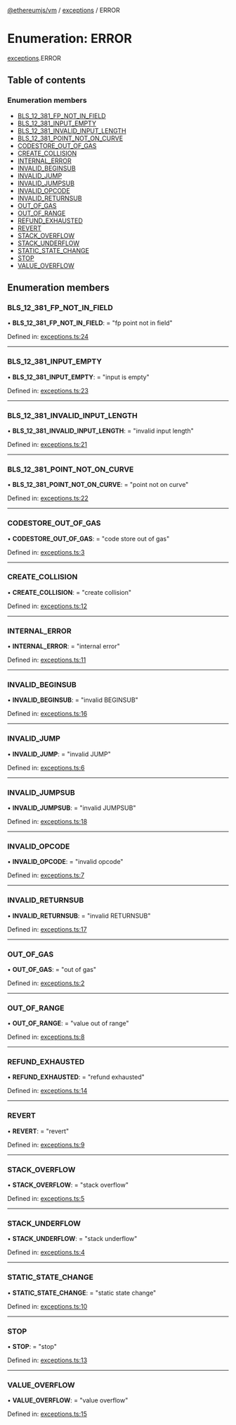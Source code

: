 [@ethereumjs/vm](../README.md) / [exceptions](../modules/exceptions.md) / ERROR

# Enumeration: ERROR

[exceptions](../modules/exceptions.md).ERROR

## Table of contents

### Enumeration members

- [BLS\_12\_381\_FP\_NOT\_IN\_FIELD](exceptions.error.md#bls_12_381_fp_not_in_field)
- [BLS\_12\_381\_INPUT\_EMPTY](exceptions.error.md#bls_12_381_input_empty)
- [BLS\_12\_381\_INVALID\_INPUT\_LENGTH](exceptions.error.md#bls_12_381_invalid_input_length)
- [BLS\_12\_381\_POINT\_NOT\_ON\_CURVE](exceptions.error.md#bls_12_381_point_not_on_curve)
- [CODESTORE\_OUT\_OF\_GAS](exceptions.error.md#codestore_out_of_gas)
- [CREATE\_COLLISION](exceptions.error.md#create_collision)
- [INTERNAL\_ERROR](exceptions.error.md#internal_error)
- [INVALID\_BEGINSUB](exceptions.error.md#invalid_beginsub)
- [INVALID\_JUMP](exceptions.error.md#invalid_jump)
- [INVALID\_JUMPSUB](exceptions.error.md#invalid_jumpsub)
- [INVALID\_OPCODE](exceptions.error.md#invalid_opcode)
- [INVALID\_RETURNSUB](exceptions.error.md#invalid_returnsub)
- [OUT\_OF\_GAS](exceptions.error.md#out_of_gas)
- [OUT\_OF\_RANGE](exceptions.error.md#out_of_range)
- [REFUND\_EXHAUSTED](exceptions.error.md#refund_exhausted)
- [REVERT](exceptions.error.md#revert)
- [STACK\_OVERFLOW](exceptions.error.md#stack_overflow)
- [STACK\_UNDERFLOW](exceptions.error.md#stack_underflow)
- [STATIC\_STATE\_CHANGE](exceptions.error.md#static_state_change)
- [STOP](exceptions.error.md#stop)
- [VALUE\_OVERFLOW](exceptions.error.md#value_overflow)

## Enumeration members

### BLS\_12\_381\_FP\_NOT\_IN\_FIELD

• **BLS\_12\_381\_FP\_NOT\_IN\_FIELD**: = "fp point not in field"

Defined in: [exceptions.ts:24](https://github.com/ethereumjs/ethereumjs-monorepo/blob/master/packages/vm/lib/exceptions.ts#L24)

___

### BLS\_12\_381\_INPUT\_EMPTY

• **BLS\_12\_381\_INPUT\_EMPTY**: = "input is empty"

Defined in: [exceptions.ts:23](https://github.com/ethereumjs/ethereumjs-monorepo/blob/master/packages/vm/lib/exceptions.ts#L23)

___

### BLS\_12\_381\_INVALID\_INPUT\_LENGTH

• **BLS\_12\_381\_INVALID\_INPUT\_LENGTH**: = "invalid input length"

Defined in: [exceptions.ts:21](https://github.com/ethereumjs/ethereumjs-monorepo/blob/master/packages/vm/lib/exceptions.ts#L21)

___

### BLS\_12\_381\_POINT\_NOT\_ON\_CURVE

• **BLS\_12\_381\_POINT\_NOT\_ON\_CURVE**: = "point not on curve"

Defined in: [exceptions.ts:22](https://github.com/ethereumjs/ethereumjs-monorepo/blob/master/packages/vm/lib/exceptions.ts#L22)

___

### CODESTORE\_OUT\_OF\_GAS

• **CODESTORE\_OUT\_OF\_GAS**: = "code store out of gas"

Defined in: [exceptions.ts:3](https://github.com/ethereumjs/ethereumjs-monorepo/blob/master/packages/vm/lib/exceptions.ts#L3)

___

### CREATE\_COLLISION

• **CREATE\_COLLISION**: = "create collision"

Defined in: [exceptions.ts:12](https://github.com/ethereumjs/ethereumjs-monorepo/blob/master/packages/vm/lib/exceptions.ts#L12)

___

### INTERNAL\_ERROR

• **INTERNAL\_ERROR**: = "internal error"

Defined in: [exceptions.ts:11](https://github.com/ethereumjs/ethereumjs-monorepo/blob/master/packages/vm/lib/exceptions.ts#L11)

___

### INVALID\_BEGINSUB

• **INVALID\_BEGINSUB**: = "invalid BEGINSUB"

Defined in: [exceptions.ts:16](https://github.com/ethereumjs/ethereumjs-monorepo/blob/master/packages/vm/lib/exceptions.ts#L16)

___

### INVALID\_JUMP

• **INVALID\_JUMP**: = "invalid JUMP"

Defined in: [exceptions.ts:6](https://github.com/ethereumjs/ethereumjs-monorepo/blob/master/packages/vm/lib/exceptions.ts#L6)

___

### INVALID\_JUMPSUB

• **INVALID\_JUMPSUB**: = "invalid JUMPSUB"

Defined in: [exceptions.ts:18](https://github.com/ethereumjs/ethereumjs-monorepo/blob/master/packages/vm/lib/exceptions.ts#L18)

___

### INVALID\_OPCODE

• **INVALID\_OPCODE**: = "invalid opcode"

Defined in: [exceptions.ts:7](https://github.com/ethereumjs/ethereumjs-monorepo/blob/master/packages/vm/lib/exceptions.ts#L7)

___

### INVALID\_RETURNSUB

• **INVALID\_RETURNSUB**: = "invalid RETURNSUB"

Defined in: [exceptions.ts:17](https://github.com/ethereumjs/ethereumjs-monorepo/blob/master/packages/vm/lib/exceptions.ts#L17)

___

### OUT\_OF\_GAS

• **OUT\_OF\_GAS**: = "out of gas"

Defined in: [exceptions.ts:2](https://github.com/ethereumjs/ethereumjs-monorepo/blob/master/packages/vm/lib/exceptions.ts#L2)

___

### OUT\_OF\_RANGE

• **OUT\_OF\_RANGE**: = "value out of range"

Defined in: [exceptions.ts:8](https://github.com/ethereumjs/ethereumjs-monorepo/blob/master/packages/vm/lib/exceptions.ts#L8)

___

### REFUND\_EXHAUSTED

• **REFUND\_EXHAUSTED**: = "refund exhausted"

Defined in: [exceptions.ts:14](https://github.com/ethereumjs/ethereumjs-monorepo/blob/master/packages/vm/lib/exceptions.ts#L14)

___

### REVERT

• **REVERT**: = "revert"

Defined in: [exceptions.ts:9](https://github.com/ethereumjs/ethereumjs-monorepo/blob/master/packages/vm/lib/exceptions.ts#L9)

___

### STACK\_OVERFLOW

• **STACK\_OVERFLOW**: = "stack overflow"

Defined in: [exceptions.ts:5](https://github.com/ethereumjs/ethereumjs-monorepo/blob/master/packages/vm/lib/exceptions.ts#L5)

___

### STACK\_UNDERFLOW

• **STACK\_UNDERFLOW**: = "stack underflow"

Defined in: [exceptions.ts:4](https://github.com/ethereumjs/ethereumjs-monorepo/blob/master/packages/vm/lib/exceptions.ts#L4)

___

### STATIC\_STATE\_CHANGE

• **STATIC\_STATE\_CHANGE**: = "static state change"

Defined in: [exceptions.ts:10](https://github.com/ethereumjs/ethereumjs-monorepo/blob/master/packages/vm/lib/exceptions.ts#L10)

___

### STOP

• **STOP**: = "stop"

Defined in: [exceptions.ts:13](https://github.com/ethereumjs/ethereumjs-monorepo/blob/master/packages/vm/lib/exceptions.ts#L13)

___

### VALUE\_OVERFLOW

• **VALUE\_OVERFLOW**: = "value overflow"

Defined in: [exceptions.ts:15](https://github.com/ethereumjs/ethereumjs-monorepo/blob/master/packages/vm/lib/exceptions.ts#L15)
